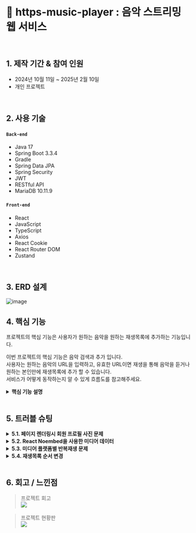 # :pushpin: https-music-player : 음악 스트리밍 웹 서비스

</br>

## 1. 제작 기간 & 참여 인원
- 2024년 10월 11일 ~ 2025년 2월 10일
- 개인 프로젝트

</br>

## 2. 사용 기술
#### `Back-end`
  - Java 17
  - Spring Boot 3.3.4
  - Gradle
  - Spring Data JPA
  - Spring Security
  - JWT
  - RESTful API
  - MariaDB 10.11.9
#### `Front-end`
  - React
  - JavaScript
  - TypeScript
  - Axios
  - React Cookie
  - React Router DOM
  - Zustand


</br>

## 3. ERD 설계

![image](https://github.com/user-attachments/assets/8cd6a3db-e5a0-41a6-b563-507eaea6d5d8)


## 4. 핵심 기능
프로젝트의 핵심 기능은 사용자가 원하는 음악을 원하는 재생목록에 추가하는 기능입니다.

이번 프로젝트의 핵심 기능은 음악 검색과 추가 입니다.</br>
사용자는 원하는 음악의 URL을 입력하고, 유효한 URL이면 재생을 통해 음악을 듣거나 원하는 본인만에 재생목록에 추가 할 수 있습니다.</br>
서비스가 어떻게 동작하는지 알 수 있게 흐름도를 참고해주세요.</br>


<details>
<summary><b>핵심 기능 설명</b></summary>
<div markdown="1">

### 4.1. 전체 흐름
![](https://github.com/ParkHanGyu/https-music-player/blob/master/assets/basic_flow.PNG?raw=true)

</br>


### 4.2. 사용자 요청
<details>
<summary><b>URL 정규식 체크</b></summary>
  
![](https://github.com/ParkHanGyu/https-music-player/blob/master/assets/1_videoSearch.png?raw=true)
  - React로 렌더링된 화면에서 사용자가 검색을 시도한 URL이 Youtube인지, SoundCloud인지 정규식으로 확인합니다.
  - URL이 Youtube 또는 SoundCloud인 경우 이후 Noembed을 사용해서 노래 정보를 받아와야 하기 때문에 Noembed에서 사용하는 형식에 맞게 URL을 정규화 시켜줍니다.
  - 정규화 시켜준 URL을 다른 컴포넌트에서 사용 할 수 있게 Zustand를 사용해 정규화한 URL를 set해줍니다.
  - Youtube 또는 SoundCloud 아닌 URL인 경우, 에러 메세지를 띄웁니다.

    => noembed API를 통해서 음악 정보를 가져옴. 이 정보를 가지는 데이터는 infoData에 저장되어 있습니다.



</br>
</details>


<details>
<summary><b>Noembed를 사용한 음악 정보 얻어오기</b></summary>

![](https://github.com/ParkHanGyu/https-music-player/blob/master/assets/2_setMusicInfo.png?raw=true)
  - 직전 정규식에서 searchUrl값이 변경되는데, MusicInfo 컴포넌트의 useEffect가 이를 감지해 useMediaInfo 커스텀훅의 setMusicInfo을 호출합니다. 이때 setMusicInfo은 매개변수 값으로 Zustand를 사용해 상태관리중인 searchUrl을 받습니다.
  - searchUrl의 값으로 noembed API를 통해 음악의 정보를 받아옵니다.
  - 실패할경우 resetInfoData()를 호출해 기본값으로 초기화합니다.
  - 가져온 정보중 vidTitle값이 "soundcloud"를 포함하는 경우 제목에 포함된 불필요한 " by "(아티스트명)를 제거합니다.
  - 정보를 담은 값은 커스텀훅에 useState로 선언한 infoData로 저장하여 상태 관리 됩니다.

    => noembed API를 통해서 음악 정보를 가져옴. 이 정보를 가지는 데이터는 infoData에 저장되어 있습니다.

  


</details>

<details>
<summary><b>Axios 비동기 요청</b></summary>
  
![](https://github.com/ParkHanGyu/https-music-player/blob/master/assets/3-2_API_playlistAddMusicRequest.png?raw=true)
  - 직전 커스텀훅을 통해 저장한 미디어 데이터를 비동기 POST 요청을 해줍니다.
  - 이때 POST 요청으로 같이 보내줄 데이터는 미디어 데이터들을 담아둔 requestBody와 보안과 사용자를 구별하기 위해 accessToken을 포함해 서버로 보내줍니다.
  - 성공 시 응답 데이터 반환, 실패 시 에러 응답을 반환 해줍니다.

    => URL의 음악 정보를 가지고 클라이언트에서 서버로 비동기 POST 요청을 합니다.


</details>


</br>


### 4.3. JWT Authentication Filter
<details>
<summary><b>유효한 JWT토큰인지 확인</b></summary>
  
![](https://github.com/ParkHanGyu/https-music-player/blob/master/assets/4_JWT_doFilterInternal.png?raw=true)
  - parseBearerToken() 메서드를 사용해 토큰이 올바른 형태인지 확인합니다. (parseBearerToken() 메서드에 대한 내용은 아래 "JWT 토큰 추출" 참고)
  - 정상적인 형태의 토큰이면 parseBearerToken() 메서드의 return 값으로 추출한 토큰값을 받습니다.
  - 추출한 토큰의 정보를 Spring Security가 알 수 있도록 UsernamePasswordAuthenticationToken을 생성해서 SecurityContext에 저장합니다.
  - 서버에서 클라이언트이 요청을 받기 전에 해당 요청이 보안 측면에서 허용하는 요청인지 Spring Security에서 확인합니다. 이때 우리 프로젝트는 몇몇 요청을 제외한 모든 요청에는 토큰을 같이 데이터를 보내줘야 하기 때문에 이번 예시에서는 토큰을 검증해줍니다.
   
    => Spring Security 는 SecurityContext에 저장된걸 확인하여 보안적으로 정상적인 요청인걸 확인합니다.
    
</details>



<details>
<summary><b>JWT 토큰 추출(parseBearerToken메서드)</b></summary>
  
![](https://github.com/ParkHanGyu/https-music-player/blob/master/assets/5_JWT_parseBearerToken.png?raw=true)
 - 클라이언트에서 보낸 HTTP 요청 헤더에서 "Authorization" 필드가 존재하는지 확인합니다.
 - "Authorization" 필드가 존재하지 않는다면, parseBearerToken 메서드를 호출한곳에 null을 반환합니다.
 - "Authorization" 필드가 존재하는 경우, 해당 값이 "Bearer "로 시작하는지 확인합니다.
 - "Bearer "로 시작하지 않는다면 parseBearerToken 메서드를 호출한곳에 null을 반환합니다.
 - "Bearer "로 시작하는 경우, "Bearer " 이후의 문자열(토큰 값)만 추출하여 반환합니다.


=> 1차적으로  parseBearerToken에서 토큰의 유무와 형태를 확인해주고 정상적이라면 2차적으로 doFilterInternal에서 SecurityContext에 정보를 저장해주는 흐름입니다.


  
</details>

</br>

### 4.4. Controller
<details>
<summary><b>음악 추가 Controller</b></summary> 
  
![](https://github.com/ParkHanGyu/https-music-player/blob/master/assets/6-2_controller_addPlaylistToMusic.png?raw=true)
  
  - **요청 처리** 
    - Controller에서는 Spring Security가 허용한 요청을 받고 Service 계층으로 전달합니다.


  - **결과 응답** 
    - Service 계층에서 처리된 결과를 받아 MusicResponse 형태의 응답값을 클라이언트에 반환해줍니다.
    - 여기서 MusicResponse는 성공/실패의 여부를 알 수 있는 code와 message를 담고 있습니다.

</details>

</br>


### 4.5. Service(기능모음 interface)
<details>
<summary><b>음악 추가 Service interface</b></summary> 
  
![](https://github.com/ParkHanGyu/https-music-player/blob/master/assets/7-2_addPlayListToMusic_service_interface.png?raw=true)

 - service interface는 비즈니스 로직을 처리하는 서비스 계층의 인터페이스입니다.
 - 기능을 정의하는 역할을 하며, 실제 기능 구현은 serviceImpl클래스에서 수행됩니다.
</details>

</br>


### 4.6. Service implement(기능구현 Service)
<details>
<summary><b>재생목록 생성 Service 기능구현</b></summary> 

  - 클라이언트에서 받아온 데이터를 파싱합니다.
  - 추가할 음악이 중복인지 체크합니다.
  - 중복이라면 MusicResponse 형태의 응답값인 MusicResponse.existingMusic()을 반환합니다.
  - 추가하려는 음악의 재생목록이 존재하는지 확인하고 존재하다면 해당 재생목록의 리스트를 가져옵니다.
  - 존재하지 않다면 클라이언트에 400 Bad Request 응답을 반환해줍니다.
  - 가져온 음악 리스트에 추가하려는 음악을 포함하여 재생순서를 모두 재할당합니다.
  - 이후 MusicRepoSerivce를 통해 데이터베이스에 저장하기 위한 .save()를 실행해줍니다.
![](https://github.com/ParkHanGyu/https-music-player/blob/master/assets/8-2_addPlayListToMusic_service_impl.png?raw=true)
</details>


</br>


### 4.7. Repository
<details>
<summary><b>재생목록 생성 Repository</b></summary> 
  
  - MusicRepoSerivce는 비즈니스 로직을 담당하며, MusicRepository를 통해 데이터베이스와 상호작용합니다
  - MusicRepository는 JpaRepository를 상속받아 기본적인 CRUD 작업을 수행할 수 있도록 해줍니다.
  - 상속 받은 JpaRepository의 save 메서드를 실행합니다.


![](https://github.com/ParkHanGyu/https-music-player/blob/master/assets/9-2_addPlayListToMusic_repository_DB.png?raw=true)
</details>

</br>

</div>
</details>

</br>


## 5. 트러블 슈팅
<details>
  <summary><b>5.1. 페이지 렌더링시 회원 프로필 사진 문제</b></summary>
<br>
웹서비스에 회원기능이 있으면 회원의 프로필 사진도 본인이 원하는 사진으로 바꾸면 좋을거 같아서 프로필 사진을 변경 할 수 있는 기능을 추가했습니다.

하지만 페이지 렌더링시 회원마다 가지고 있는 고유 프로필 이미지가 렌더링 되지 못하는 상황입니다.
사용자가 업로드한 이미지를 원하는 경로에 저장도 했고 DB에 프로필 사진 데이터도 저장해줬지만 비어있는 사진으로 렌더링되는 상황이였습니다.

확인해보니 프로필 이미지를 저장하는 기능까지만 작성했습니다. 이때까지만 해도 이미지 파일이 정상적으로 저장되고 해당 경로를 데이터베이스와 일치시키면 되는줄 알았지만 저장 이후 새로운 경로의 이미지를 불러오는 과정은 이미지 경로에 대해 브라우저에서 자동으로 리소스 요청(API 요청)을 하는데, 해당 요청에 대해 서버는 이미지 파일을 반환해줘야 합니다.

죽, 브라우저에서 프로필 URL경로로 자동으로 리소스를 요청을 하면 서버에서 해당 요청을 받고 이미지를 클라이언트에 반환을 해줘야 하는데 반환해주는 기능을 작성하지 않은 상황이였습니다.

요청에 맞는 서버 로직을 작성해주고 추가적으로 해당 요청은 인증 없이 허용하도록 설정 해주기로 했습니다. 추후에 추가할 기능에는 로그인 하지 않은 유저도 다른 사람 프로필 사진과 이름을 볼 수 있기 때문입니다.

1. 유저가 이미지 변경
2. 렌더링시 이미지를 불러오지 못함 (브라우저가 자동으로 리소스 요청. 이를 치리 할 서버 로직이 없었음)
3. 브라우저의 요청에 맞는 서버 로직 추가
4. 해당 브라우저 요청은 인증 없이(로그인하지 않아도) 허용하도록 SecurityConfig에 설정
  
    <details>
    <summary><b>기존 코드</b></summary>
    <div markdown="1">
    
    ~~~java
    /**
      SecurityConfig.java
     */
      @Bean
      public SecurityFilterChain securityFilterChain(HttpSecurity http) throws Exception {
          http
                  .cors(cors -> cors.configurationSource(corsConfigurationSource()))
                  .csrf(csrf -> csrf.disable()) 
                  .authorizeRequests(authz -> authz
                          .requestMatchers(HttpMethod.POST,"/api/auth/sign-up", "/api/auth/sign-in").permitAll()
                          .anyRequest().authenticated()  // 그 외 요청은 인증 필요
                  )
                  .addFilterBefore(jwtAuthenticationFilter, UsernamePasswordAuthenticationFilter.class); // 필터
    
          return http.build();
      }
    ~~~
    
    </div>
    </details>
  
    <details>
    <summary><b>개선된 코드</b></summary>
    <div markdown="1">
    
    ~~~java
    /**
      SecurityConfig.java
     */
      @Bean
      public SecurityFilterChain securityFilterChain(HttpSecurity http) throws Exception {
          http
                  .cors(cors -> cors.configurationSource(corsConfigurationSource()))
                  .csrf(csrf -> csrf.disable())
                  .authorizeRequests(authz -> authz
                          .requestMatchers(HttpMethod.GET,"/file/image/**").permitAll() // 이미지 경로 인증 없이 접근할 수 있도록 허용
                          .requestMatchers(HttpMethod.POST,"/api/auth/sign-up", "/api/auth/sign-in").permitAll()
                          .anyRequest().authenticated()  // 그 외 요청은 인증 필요
                  )
                  .addFilterBefore(jwtAuthenticationFilter, UsernamePasswordAuthenticationFilter.class); // 필터 등록
    
          return http.build();
      }
    ~~~
    
    </div>
  
  
  
    
    </details>
<br>
    
</details>

<!--  5.2 시작 -->
<details>
  <summary><b>5.2. React Noembed을 사용한 미디어 데이터</b></summary>
  <br>
  사용자는 음악을 듣기 전, 누구의 어떤 음악인지 확인하고 듣기 때문에 미디어 정보가 필요합니다. URL을 입력하면 해당 미디어 정보를 어떻게 가져올지 방식에 대해 고민했습니다.
  YouTube Data API를 고려했지만, 제가 사용자일 경우 youtube만 사용하는게 너무 제한적이라 다양한 플랫폼을 지원하는 React Noembed를 사용했습니다.
  음악 정보를 얻기 위해 URL을 기반으로 외부 API(Noembed)를 사용해 해당 미디어의 데이터들을 가져오도록 작성했습니다.
  React Noembed은 다양한 미디어 플랫폼(YouTube, SoundCloud, Vimeo 등) 지원하고 JSON 형식으로 썸네일, 제목, 작성자 등의 정보 제공하는 외부 API입니다. 하지만 플랫폼마다 추출해서 가져온 데이터를 보면 조금씩 다른게 있었습니다.
  
  가져온 데이터에 title를 확인하면 Youtube는 정확히 "title"만 가져오고 SoundCloud 같은 경우 "title by 작성자" 형태로 들어옵니다. 실제로 들어온 값을 보면
  
  ![](https://quasar-cast-348.notion.site/image/attachment%3Ae609afc2-281f-4f66-b964-3399c765b067%3Aimage.png?table=block&id=1d0592ef-3df8-80a2-8d92-dcd864fc15d3&spaceId=39090451-6faf-4dcf-8e9d-b7ae157c5414&width=1160&userId=&cache=v2)
  
  Youtube 같은 경우 미디어의 제목만 vidTitle에 들어가지만 SoundCloud 같은 경우 title + “by” + author 조합을 가진 값을 vidTitle에 set해줍니다. 여기서 생기는 문제는 플랫폼이 SoundCloud인 경우 vidTitle 부분에 조합으로 불필요한 데이터가 들어간다는 것입니다. 
  왜냐하면 이미 author에 업로드자의 정보가 있는데 vidTitle에도 정보를 포함한다는게 굉장히 불편했습니다.
  그래서 URL의 플랫폼이 SoundCloud일 경우 순수 title만 vidTitle에 set해주기 위한 코드 개선이 필요했습니다.
  
1. URL의 미디어 정보 필요
2. Noembed 외부 API를 사용해 정보를 가져옴
3. 플랫폼 마다 받아오는 데이터 형식이 조금 다름
4. 커스텀훅으로 받아온 데이터중 title 부분을 수정



  
    <details>
    <summary><b>기존 코드</b></summary>
    <div markdown="1">
    
    ~~~typescript 
    /**
      useMediaInfo.ts
     */
    const noEmbed = "https://noembed.com/embed?url=";
    // 커스텀 훅: useMediaInfo (YouTube, SoundCloud 모두 지원)
    const useMediaInfo = (defaultImage: string) => {
      const [infoData, setInfoData] = useState<MusicInfoData>({
        vidUrl: "-",
        author: "-",
        thumb: defaultImage,
        vidTitle: "-",
      });
    
      const setMusicInfo = (
        url: string,
        callback?: (data: MusicInfoData) => void
      ) => {
        const fullUrl = `${noEmbed}${url}`;
        fetch(fullUrl)
          .then((res) => res.json())
          .then((data) => {
            const { url, author_name, thumbnail_url, title } = data;
            const newInfoData = {
              vidUrl: url || "-",
              author: author_name || "-",
              thumb: thumbnail_url || defaultImage,
              vidTitle: title || "-",
            };
    
            setInfoData(newInfoData);
            if (callback) callback(newInfoData); // 데이터 준비 후 콜백 호출
          })
          .catch((error) => {
            console.error("Failed to fetch media info:", error);
            resetInfoData();
          });
      };
    
      const resetInfoData = () => {
        setInfoData({
          vidUrl: "-",
          author: "-",
          thumb: defaultImage,
          vidTitle: "-",
        });
      };
    
      return {
        infoData,
        setInfoData,
        setMusicInfo,
        defaultImage,
        resetInfoData,
      };
    };
    
    export default useMediaInfo;
    ~~~
  
      
    </div>
    </details>

  
    <details>
    <summary><b>개선된 코드</b></summary>
    <div markdown="1">
    
    ~~~typescript
    /**
      useMediaInfo.ts
     */
      const noEmbed = "https://noembed.com/embed?url=";
    // 커스텀 훅: useMediaInfo (YouTube, SoundCloud 모두 지원)
    const useMediaInfo = (defaultImage: string) => {
      const [infoData, setInfoData] = useState<MusicInfoData>({
        vidUrl: "-",
        author: "-",
        thumb: defaultImage,
        vidTitle: "-",
      });
    
      const setMusicInfo = (
        url: string,
        callback?: (data: MusicInfoData) => void
      ) => {
        const fullUrl = `${noEmbed}${url}`;
        fetch(fullUrl)
          .then((res) => res.json())
          .then((data) => {
            const { url, author_name, thumbnail_url, title } = data;
            let processedTitle = title || "-";
            if (
              url.includes("soundcloud") &&
              title &&
              author_name &&
              title.includes(" by ") &&
              title.includes(author_name)
            ) {
              processedTitle = title.split(" by ")[0].trim();
            }
    
            const newInfoData = {
              vidUrl: url || "-",
              author: author_name || "-",
              thumb: thumbnail_url || defaultImage,
              vidTitle: processedTitle || "-",
            };
    
            setInfoData(newInfoData);
            if (callback) callback(newInfoData); // 데이터 준비 후 콜백 호출
          })
          .catch((error) => {
            console.error("Failed to fetch media info:", error);
            resetInfoData();
          });
      };
    
      const resetInfoData = () => {
        setInfoData({
          vidUrl: "-",
          author: "-",
          thumb: defaultImage,
          vidTitle: "-",
        });
      };
    
      return {
        infoData,
        setInfoData,
        setMusicInfo,
        defaultImage,
        resetInfoData,
      };
    };
    
    export default useMediaInfo;
    ~~~
    - SoundCloud의 경우 제목(title)이 "곡명 by 아티스트명" 형식이기 때문에 " by "를 기준으로 잘라서 "곡명"만 남겼습니다. 예를 들어, title = "제목 by 작성자" 라면 → "제목"만 저장됩니다.
    - 만약 SoundCloud의 제목에 by가 없을수도 있기 때문에 if문 조건으로 title의 문자열 값에 " by " 가 있는지 확인하고 " by "가 없는 SoundCloud URL이라면 title이 그대로 사용됩니다.
    - YouTube일 경우 title이 그대로 사용됩니다.
    
    </div>
    </details>
      <br>
</details>

<!--  5.2 끝 -->

<!--  5.3 시작 -->
<details>
  <summary><b>5.3. 미디어 플랫폼별 반복재생 문제</b></summary>
  <br>
  해당 프로젝트는 미디어 소스를 재생할 수 있는 React용 미디어 플레이어 컴포넌트인 ReactPlayer를 사용해 미디어를 재생하고 ReactPlayer의 옵션을 사용해 제어 할 수 있습니다.
  
  ReactPlayer에 옵션을 보면 playing, onReady, onDuration, onEnded, loop, .. 등을 통해 미디어를 제어 할 수 있는데 반복재생에 대한 옵션은 loop 옵션을 통해 구현했습니다.
  
  하지만 URL의 플랫폼이 Youtube인 경우에는 loop 옵션이 작동 했지만 SoundCloud에서는 작동하지 않는 상황입니다.
  
  확인해보니 Youtube같은 경우 ReactPlayer의 옵션인 loop에 대한 기능을 지원하지만 SoundCloud에서는 loop에 대한 기능을 제공하지 않기 때문에 loop 옵션을 사용해 반복재생을 구현 할 수 없었습니다.
  
  여러 옵션들을 사용해보니 플랫폼이 달라도 공통적으로 작동할 수 있는 옵션 중 하나인 onEnded를 사용하여 반복재생 기능을 구현하기로 했습니다. onEnded은 미디어 재생이 끝나면 호출되는 옵션입니다.


1. ReactPlayer의 옵션인 loop를 사용해 반복재생 구현
2. 특정 플랫폼은 loop옵션을 사용할 수 없음
3. ReactPlayer의 옵션인 onEnded을 사용해 반복재생 구현
  
    <details>
    <summary><b>기존 코드</b></summary>
    <div markdown="1">
    
    ~~~typescript 
    /**
      PlayBar.tsx
     */
    const handleEnded = () => {
      onNextMusic();
    };
  
    return(
      <ReactPlayer
        ref={playerRef}
        url={playBarUrl}
        playing={isPlaying}
        onReady={handleReady}
        onDuration={handleDuration}
        loop={isLoop}
        onEnded={handleEnded}
        volume={volume}
        style={{ display: "none" }}
      />
    )
    ~~~
  
      
    </div>
    </details>

  
    <details>
    <summary><b>개선된 코드</b></summary>
    <div markdown="1">
    
    ~~~typescript
    /**
      PlayBar.tsx
    */
    const handleEnded = () => {
      if (playerRef.current && isLoop) {
        if (playBarUrl.includes("soundcloud")) {
          setPlayBarUrl(""); 
          setTimeout(() => setPlayBarUrl(playBarUrl), 10);
        } else {
          playerRef.current.seekTo(0);
        }
      } else if (!isLoop) {
        onNextMusic();
      }
    };
  
    return(
      <ReactPlayer
        ref={playerRef}
        url={playBarUrl}
        playing={isPlaying}
        onReady={handleReady}
        onDuration={handleDuration}
        onEnded={handleEnded}
        volume={volume}
        style={{ display: "none" }}
      />
    )
    ~~~
    - 기존 ReactPlayer에서 사용하던 loop 옵션을 제거하고 반복재생 여부에 따른 동작을 handleEnded() 메서드에서 처리하도록 수정
    - 만약 isLoop가 true이고 URL이 "soundcloud"인 경우 ReactPlayer의 URL값을 초기화해주고 setTimeout 콜백 함수를 호출하여 일정 시간 후에 URL을 업데이트합니다.
    - 만약 isLoop가 true이고 URL이 "soundcloud"가 아닌 경우(해당 프로젝트에서는 youtube인 경우) 해당 미디어의 진행도를 0으로 수정해줍니다.
    - 마지막 else if 조건문을 보면 기존 코드인 ReactPlayer의 옵션인 loop가 ture일경우 onEnded 옵션이 실행되지 않습니다. 결국 기존 코드에서 onEnded가 실행되려면 기본적으로 loop 값이 false입니다.
    - 하지만 수정 코드인 ReactPlayer을 보면 loop옵션을 사용하고 있지 않기 때문에 항상 onEnded가 실행되고 isLoop값에 따른 반복재생 또는 다음 음악으로 넘어가는 흐름으로 작성해줬습니다. 
    </div>
    </details>
      <br>
</details>

<!--  5.3 끝 -->


<!--  5.4 시작 -->
<details>
  <summary><b>5.4. 재생목록 순서 변경</b></summary>
  <br>
음악 순서를 어떤 기준으로 정렬할까라는 의문에 orderValue라는 컬럼을 만들어 orderValue 기준으로 정렬해주었습니다. 그리고 사용자가 음악 순서를 변경하면 변경하려는 음악 위치에 전,후 노래의 orderValue값을 추출해 새로운 orderValue 값을 생성하고 DB에 업데이트 해주는 형식으로 진행하였습니다. 

하지만 순서를 변경하다 보면 언젠가 orderValue값이 중복인 경우가 생기는데 그럴때 해당 재생목록의 모든 음악이 가지고 있는 orderValue값을 10단위로 다시 정렬해주고 저장해주는 로직을 작성했었습니다. 매번 다시 orderValue값을 정렬을 해주면 소소한 기능 저하가 있을것 같아 orderValue 값의 10의 자리가 1 또는 9일때만 정렬해주는식으로 작성했었습니다.

하지만 재정렬 기준이 1 또는 9로 해뒀던게 문제가 있었습니다.  1 또는 9 말고 이외에도 중복되는 확률이 있고 결국 orderValue값의 중복이 생겼습니다. 그렇기 때문에 이에 대한 수정이 필요 했습니다.

1. 음악 순서를 정해주기 위해 DB에 orderValue 컬럼을 추가
2. 음악 순서를 수정하다 보면 orderValue가 중복되어 순서가 바뀌지 않는 상황 발생
3. 음악 순서를 변경할때 orderValue 값을 재배치 해주는 로직 추가

  
  <details>
  <summary><b>기존 코드</b></summary>
  <div markdown="1">
  
  ~~~java 
  @Override
     public ResponseEntity<? super UpdateOrderValueResponse> updatePlaylistOrder(Long playlistId, UpdatePlaylistOrderRequest request, String email) {
         List<PlaylistMusic> playlistMusics = playlistMusicRepoService.findByPlaylistIdOrderByOrderValue(playlistId);

         int hoveredIndex = request.getHoveredIndex();
         int newOrderValue;
         int previousOrderValue;
         int nextOrderValue;
 
         int dragItemIndex = IntStream.range(0, playlistMusics.size())
                 .filter(i -> playlistMusics.get(i).getMusicId().equals(request.getMusicId()))
                 .findFirst()
                 .orElse(-1); 
         if (dragItemIndex == -1) {
             System.out.println("해당 musicId에 해당하는 음악을 찾을 수 없습니다.");
             return null;
         }

         if (hoveredIndex == 0) { 
             int firstOrderValue = playlistMusics.get(hoveredIndex).getOrderValue();
             newOrderValue = firstOrderValue / 2;
         } else if (hoveredIndex + 1 >= playlistMusics.size()) { 


             int lastOrderValue = playlistMusics.get(hoveredIndex).getOrderValue();
             newOrderValue = lastOrderValue + 10;
 
         } else {
             int dragItemOrderValue = playlistMusics.get(dragItemIndex).getOrderValue();
             int existingItemOrderValue = playlistMusics.get(hoveredIndex).getOrderValue();
             log.info("dragItemOrderValue = {}, testValue2 = {}",dragItemOrderValue, existingItemOrderValue);
 
             if(dragItemOrderValue < existingItemOrderValue) { 
                 previousOrderValue = playlistMusics.get(hoveredIndex).getOrderValue();
                 nextOrderValue = playlistMusics.get(hoveredIndex + 1).getOrderValue();
 
             } else {
                 previousOrderValue = playlistMusics.get(hoveredIndex - 1).getOrderValue();
                 nextOrderValue = playlistMusics.get(hoveredIndex).getOrderValue();
             }
 
             newOrderValue = (previousOrderValue + nextOrderValue) / 2;
         }
         playlistMusics.get(dragItemIndex).setOrderValue(newOrderValue);



         if (newOrderValue % 10 == 1 || newOrderValue % 10 == 9) {
             reorderPlaylist(playlistMusics); 
         } else { 
             playlistMusicRepoService.save(playlistMusics.get(dragItemIndex));
         }
          return UpdateOrderValueResponse.success();
     }
 
 
     private void reorderPlaylist(List<PlaylistMusic> playlistMusics) {
			   playlistMusics.sort(Comparator.comparingInt(PlaylistMusic::getOrderValue));
 
         int orderValue = 10;
         log.info("=== 재배치 시작 ===");
 
         for (PlaylistMusic pm : playlistMusics) {
             pm.setOrderValue(orderValue);
             log.info("Music ID: {}, Title: {}, New OrderValue: {}",
                     pm.getMusicId(),
                     pm.getMusic().getTitle(),
                     orderValue);
             orderValue += 10;
         }
                 playlistMusicRepoService.saveAll(playlistMusics);
         log.info("=== 재배치 완료 ===");
  ~~~

    
  </div>
  </details>

  
  <details>
  <summary><b>개선된 코드</b></summary>
  <div markdown="1">
  
  ~~~java
  @Override
public ResponseEntity<? super UpdateOrderValueResponse> updatePlaylistOrder(Long playlistId, UpdatePlaylistOrderRequest request, String email) {
    List<PlaylistMusic> playlistMusics = playlistMusicRepoService.findByPlaylistIdOrderByOrderValue(playlistId);
    if (playlistMusics.isEmpty()) {
        throw new PlaylistMusicNotFoundException();
    }
    int hoveredIndex = request.getHoveredIndex();
    int newOrderValue;
    int previousOrderValue;
    int nextOrderValue;

    int dragItemIndex = IntStream.range(0, playlistMusics.size())
            .filter(i -> playlistMusics.get(i).getMusicId().equals(request.getMusicId())) 
            .orElse(-1);
    if (dragItemIndex == -1) {
        throw new MusicIdNotFoundException();
    }

    if (hoveredIndex == 0) { 
        int firstOrderValue = playlistMusics.get(hoveredIndex).getOrderValue();
        newOrderValue = firstOrderValue / 2;
    } else if (hoveredIndex + 1 >= playlistMusics.size()) { 
        int lastOrderValue = playlistMusics.get(hoveredIndex).getOrderValue();
        newOrderValue = lastOrderValue + 10;

    } else {  
        int dragItemOrderValue = playlistMusics.get(dragItemIndex).getOrderValue();
        int existingItemOrderValue = playlistMusics.get(hoveredIndex).getOrderValue();
        if(dragItemOrderValue < existingItemOrderValue) {
            previousOrderValue = playlistMusics.get(hoveredIndex).getOrderValue();
            nextOrderValue = playlistMusics.get(hoveredIndex + 1).getOrderValue();

        } else {
            previousOrderValue = playlistMusics.get(hoveredIndex - 1).getOrderValue();
            nextOrderValue = playlistMusics.get(hoveredIndex).getOrderValue();
        }
        newOrderValue = (previousOrderValue + nextOrderValue) / 2;
    }
    
    reorderPlaylist(playlistMusics); 
    playlistMusicRepoService.updatePlaylist(playlistMusics);

    return UpdateOrderValueResponse.success();
}

  ~~~

  </div>
  </details>
    <br>
</details>

<!--  5.4 끝 -->

</br>

## 6. 회고 / 느낀점
<!--tistory-->
>프로젝트 회고 </br>
	<img src="https://img.shields.io/badge/Tistory-000000?style=flat-square&logo=tistory&logoColor=FC4C02"/>  </br>
  

<!--Notion-->
>프로젝트 현황판 </br>
	<a href="https://quasar-cast-348.notion.site/https-music-player-1ce592ef3df880d8a77dede5a5cdecb8" target="_blank" rel="noopener noreferrer">
	  <img src="https://img.shields.io/badge/Notion-000000?style=flat-square&logo=Notion&logoColor=white"/>
	</a>




</br>

